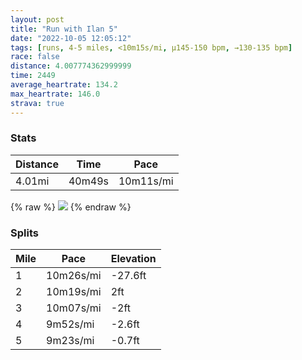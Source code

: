 ```yaml
---
layout: post
title: "Run with Ilan 5"
date: "2022-10-05 12:05:12"
tags: [runs, 4-5 miles, <10m15s/mi, μ145-150 bpm, →130-135 bpm]
race: false
distance: 4.007774362999999
time: 2449
average_heartrate: 134.2
max_heartrate: 146.0
strava: true
---
```


### Stats

| Distance | Time | Pace |
|----------|------|------|
|4.01mi|40m49s|10m11s/mi|

{% raw %}
<img src='https://maps.googleapis.com/maps/api/staticmap?maptype=roadmap&path=enc:ehwwFtvsbMB@Gd@Ad@GLMf@OP@dAUhAh@^V^BPi@jAQh@_@p@Qn@?JX@HFD@@ERPZPX\NZ`@DJH@DBp@?nAED]zAFfAy@jBGb@ATi@fCU@u@_@SOO?qAa@GKi@MqAgAQKKCGESKYYWCq@_@WSc@q@]]IMOGGAKDCAGPGHWHa@]_@Mw@Eq@_@cBm@a@[WY_@Y}BsAWU_@UYW}@kAGe@Hq@Co@GWS]M[YWmA{@q@_@QYUY_BkA][S_@k@m@OW{AoAIG]Mg@[a@c@YM_@S]Ka@Sm@a@SSc@UiBsA]EIEa@RM@MAe@Qk@Ic@Wq@g@i@Sw@DYUgACmCYQKMMi@Wo@q@WOw@[UIa@Yy@e@iA[e@Cc@S]]_@eBc@a@i@YE@UC]S_@[SEQTGAEg@CCYSMMg@Sa@Wg@I_@F[_AY_@SOG?CFPjAXJf@Cv@pAXVNJRDbAETTVd@f@PxAz@b@Pd@XHd@l@b@d@JVANETLZZh@LJJ~@d@d@\r@\`@^h@ZFHTp@x@l@^Rt@f@^Z^HZIP_@@q@LOHC`@JBFPLf@Z`@Nz@h@ZLpAAdAXtCzAt@\f@`@f@Nn@j@^PTDrAb@h@X|AfA\^Tl@t@x@Rh@X^v@h@LNj@XVd@Tl@f@t@v@`BD\@z@D`@VHv@f@f@f@`BhAx@^z@|@h@`@bBz@\Ft@Vj@t@P\ZVn@EzA`AnA~@l@Ld@Pl@f@b@d@d@^f@\HJdB~@rChBWIqAm@kByAw@c@eAy@aAi@^F`@^b@Zf@b@fAj@tBbB&key=AIzaSyC1MId7bFpkLXNAaYhBSTb8jLyiSqzbDtM&size=800x800&markers=color:yellow|label:S|40.75667,-73.99803&markers=color:green|label:F|40.756489999999964,-74.00592'>
{% endraw %}

### Splits

| Mile | Pace | Elevation |
|------|------|-----------|
|1|10m26s/mi|-27.6ft|
|2|10m19s/mi|2ft|
|3|10m07s/mi|-2ft|
|4|9m52s/mi|-2.6ft|
|5|9m23s/mi|-0.7ft|
